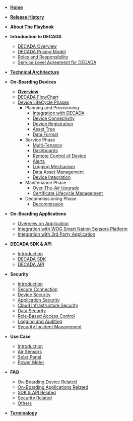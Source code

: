 <!-- docs/sidebar -->
- [**Home**](README.md)

- [**Release History**](Release.md)
- [**About The Playbook**](AboutPlaybook.md)
- **Introduction to DECADA**<!--(Overview/intro.md)-->
  - [DECADA Overview](Overview/Overview.md)
  - [DECADA Pricing Model](Overview/Pricing.md)
  - [Roles and Responsibility](Overview/TableRole.md)
  - [Service Level Agreement for DECADA](Overview/sla.md)

- [**Technical Architecture**](Overview/HighNet.md)

- **On-Boarding Devices**
  - [**Overview**](OnBoardDevice/Intro.md)
  - [DECADA FlowChart](./OnBoardDevice/decada_flowch.html)
  - [Device LifeCycle Phases](OnBoardDevice/Overview2.md)
    - Planning and Provisioning
      - [Integration with DECADA](OnBoardDevice/IntegrationWithDecada.md)
      - [Device Connectivity](OnBoardDevice/DeviceConnectivity.md)
      - [Device Registration](OnBoardDevice/DeviceRegistration.md)
      - [Asset Tree](OnBoardDevice/AssetTree.md)
      - [Data Format](OnBoardDevice/DataFormat.md)
    - Service Phase
      - [Multi-Tenancy](OnBoardDevice/MultiTenancy.md)
      - [Dashboards](OnBoardDevice/Dashboard.md)
      - [Remote Control of Device](OnBoardDevice/RemoteControlDevice.md)
      - [Alerts](OnBoardDevice/Alerts.md)
      - [Logging Mechanism](onBoardDevice/LoggingMechanism.md)
      - [Data Asset Management](onBoardDevice/DataAssetMgmt.md)
      - [Device Integration](OnBoardDevice/DeviceIntegration.md)
    - Maintenance Phase
      - [Over-The-Air Upgrade](OnBoardDevice/OverTheAir.md)
      - [Certificate Lifecycle Management](OnBoardDevice/Certificate.md)
    - Decommissioning Phase
      - [Decommission](OnBoardDevice/Decommission.md)

- **On-Boarding Applications**
  - [Overview on Application](OnBoardingApplication/Overview.md)
  - [Integration with WOG Smart Nation Sensors Platform](OnBoardingApplication/WogSnsp.md)
  - [Integration with 3rd Party Application](OnBoardingApplication/3rdPartyApplication.md)

- **DECADA SDK & API**
  - [Introduction](SDKAPI/Introduction.md)
  - [DECADA SDK](SDKAPI/SDK.md)
  - [DECADA API](SDKAPI/API.md)

- **Security**
  - [Introduction](Security/Introduction.md)
  - [Secure Connection](Security/SecureConnection.md)
  - [Device Security](Security/DeviceSecurity.md)
  - [Application Security](Security/ApplicationSecurity.md)
  - [Cloud Infrastructure Security](Security/CloudInfrastructureSecurity.md)
  - [Data Security](Security/DataSecurity.md)
  - [Role-Based Access Control](Security/RoleBasedAccessControl.md)
  - [Logging and Auditing](Security/LoggingAndAuditing.md)
  - [Security Incident Management](Security/SecurityIncidentManagement.md)

- **Use Case**
  - [Introduction](UseCase/Introduction.md)
  - [Air Sensors](UseCase/AirSensor.md)
  - [Solar Panel](UseCase/SolarPanel.md)
  - [Power Meter](UseCase/PowerMeter.md)

- **FAQ**
  - [On-Boarding Device Related](FAQ/OnBoardingPhase.md)
  - [On-Boarding Applications Related](FAQ/OnBoardingApplications.md)
  - [SDK & API Related](FAQ/DecadaSdkApi.md)
  - [Security Related](FAQ/Security.md)
  - [Others](FAQ/Others.md)

- [**Terminalogy**](Overview/Terminology.md)
<!--    
  - [TBC:**Overview** by Mermaid](OnBoardDevice/Overview.md)
  - [TBC:Mermaid Examples](OnBoardDevice/Overviewdiffmermaid.md)-->
<!--[DECADA Starter Kit](UseCase/DecadaStarterKit.md)-->
